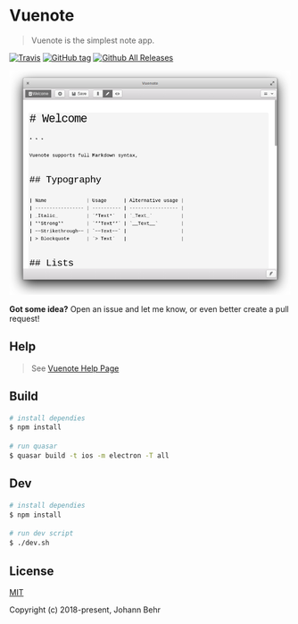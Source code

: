 # Vuenote

> Vuenote is the simplest note app.

[![Travis](https://img.shields.io/travis/ExNG/vuenote.svg)](https://travis-ci.org/ExNG/vuenote) [![GitHub tag](https://img.shields.io/github/tag/ExNG/vuenote.svg)](https://github.com/ExNG/vuenote) [![Github All Releases](https://img.shields.io/github/downloads/ExNG/vuenote/total.svg)](http://github.com/ExNG/vuenote)

![vuenote Screenshot](docs/vuenote.png)

**Got some idea?** Open an issue and let me know, or even better create a pull request!

## Help

> See [Vuenote Help Page](https://exng.github.io/vuenote/help)

## Build

```bash
# install dependies
$ npm install

# run quasar
$ quasar build -t ios -m electron -T all
```

## Dev

```bash
# install dependies
$ npm install

# run dev script
$ ./dev.sh
```

## License

[MIT](http://opensource.org/licenses/MIT)

Copyright (c) 2018-present, Johann Behr

